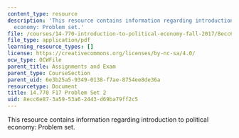 ```yaml
---
content_type: resource
description: 'This resource contains information regarding introduction to political
  economy: Problem set.'
file: /courses/14-770-introduction-to-political-economy-fall-2017/8ecc6e873a5953a62443d69ba79ff2c5_MIT14_770F17_pset2.pdf
file_type: application/pdf
learning_resource_types: []
license: https://creativecommons.org/licenses/by-nc-sa/4.0/
ocw_type: OCWFile
parent_title: Assignments and Exam
parent_type: CourseSection
parent_uid: 6e3b25a5-9349-0138-f7ae-8754ee8de36a
resourcetype: Document
title: 14.770 F17 Problem Set 2
uid: 8ecc6e87-3a59-53a6-2443-d69ba79ff2c5
---
```

This resource contains information regarding introduction to political economy: Problem set.
